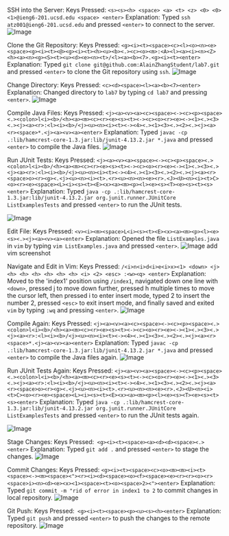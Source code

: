 SSH into the Server:
Keys Pressed: ```<s><s><h> <space> <a> <t> <z> <0> <0> <1>@ieng6-201.ucsd.edu <space> <enter>```
Explanation: Typed ```ssh atz001@ieng6-201.ucsd.edu``` and pressed ```<enter>``` to connect to the server.
![Image](https://alainzhangstudent.github.io/cse-15L-wi22/labreport4/)

Clone the Git Repository:
Keys Pressed:  ```<g><i><t><space><c><l><o><n><e><space><g><i><t><@><g><i><t><h><u><b><.><c><o><m>:<A><l><a><i><n><Z><h><a><n><g><S><t><u><d><e><n><t>/<l><a><b><7>.<g><i><t><enter>```
Explanation: Typed ```git clone git@github.com:AlainZhangStudent/lab7.git``` and pressed ```<enter>``` to clone the Git repository using ```ssh```.
![Image](https://alainzhangstudent.github.io/cse-15L-wi22/labreport4/)

Change Directory:
Keys Pressed: ```<c><d><space><l><a><b><7><enter>```
Explanation: Changed directory to ```lab7``` by typing ```cd lab7``` and pressing ```<enter>```.
![Image](https://alainzhangstudent.github.io/cse-15L-wi22/labreport4/)

Compile Java Files:
Keys Pressed: ```<j><a><v><a><c><space><-><c><p><space><.><colon>l<i><b>/<h><a><m><c><r><e><s><t><-><c><o><r><e><-><1><.><3><.><j><a><r>:<l><i><b>/<j><u><n><i><t><-><4><.><1><3><.><2><.><j><a><r><space>*.<j><a><v><a><enter>```
Explanation: Typed ```javac -cp .:lib/hamcrest-core-1.3.jar:lib/junit-4.13.2.jar *.java``` and pressed ```<enter>``` to compile the Java files.
![Image](https://alainzhangstudent.github.io/cse-15L-wi22/labreport4/)

Run JUnit Tests:
Keys Pressed: ```<j><a><v><a><space><-><c><p><space><.><colon>l<i><b>/<h><a><m><c><r><e><s><t><-><c><o><r><e><-><1><.><3><.><j><a><r>:<l><i><b>/<j><u><n><i><t><-><4><.><1><3><.><2><.><j><a><r><space>o><r><g><.<j><u><n><i><t>.<r><u><n><n><e><r>.<J><U><n><i><t>C><o><r><e><space><L><i><s><t><E><x><a><m><p><l><e><s><T><e><s><t><s><enter>```
Explanation: Typed ```java -cp .:lib/hamcrest-core-1.3.jar:lib/junit-4.13.2.jar org.junit.runner.JUnitCore ListExamplesTests``` and pressed ```<enter>``` to run the JUnit tests.

![Image](https://alainzhangstudent.github.io/cse-15L-wi22/labreport4/lab4s1.jpg)

Edit File:
Keys Pressed: ```<v><i><m><space>L<i><s><t><E><x><a><m><p><l><e><s><.><j><a><v><a><enter>```
Explanation: Opened the file ```ListExamples.java``` in ```vim``` by typing ```vim ListExamples.java``` and pressed ```<enter>```.
![Image](https://alainzhangstudent.github.io/cse-15L-wi22/labreport4/)
add vim screenshot

Navigate and Edit in Vim:
Keys Pressed: ```/<i>n<i>d<i>e<i>x><1> <down> <j> <h> <h> <h> <h> <h> <h> <i> <2> <esc> :<w><q> <enter>```
Explanation: Moved to the 'index1' position using ```/index1```, navigated down one line with ```<down>```, pressed j to move down further, pressed h multiple times to move the cursor left, then pressed i to enter insert mode, typed 2 to insert the number 2, pressed ```<esc>``` to exit insert mode, and finally saved and exited ```vim``` by typing ```:wq``` and pressing ```<enter>```.
![Image](https://alainzhangstudent.github.io/cse-15L-wi22/labreport4/)

Compile Again:
Keys Pressed: ```<j><a><v><a><c><space><-><c><p><space><.><colon>l<i><b>/<h><a><m><c><r><e><s><t><-><c><o><r><e><-><1><.><3><.><j><a><r>:<l><i><b>/<j><u><n><i><t><-><4><.><1><3><.><2><.><j><a><r><space>*.<j><a><v><a><enter>```
Explanation: Typed ```javac -cp .:lib/hamcrest-core-1.3.jar:lib/junit-4.13.2.jar *.java``` and pressed ```<enter>``` to compile the Java files again.
![Image](https://alainzhangstudent.github.io/cse-15L-wi22/labreport4/)

Run JUnit Tests Again:
Keys Pressed: ```<j><a><v><a><space><-><c><p><space><.><colon>l<i><b>/<h><a><m><c><r><e><s><t><-><c><o><r><e><-><1><.><3><.><j><a><r>:<l><i><b>/<j><u><n><i><t><-><4><.><1><3><.><2><.><j><a><r><space>o><r><g><.<j><u><n><i><t>.<r><u><n><n><e><r>.<J><U><n><i><t>C><o><r><e><space><L><i><s><t><E><x><a><m><p><l><e><s><T><e><s><t><s><enter>```
Explanation: Typed ```java -cp .:lib/hamcrest-core-1.3.jar:lib/junit-4.13.2.jar org.junit.runner.JUnitCore ListExamplesTests``` and pressed ```<enter>``` to run the JUnit tests again.

![Image](https://alainzhangstudent.github.io/cse-15L-wi22/labreport4/lab4s2.jpg)

Stage Changes:
Keys Pressed:``` <g><i><t><space><a><d><d><space><.><enter>```
Explanation: Typed ```git add .``` and pressed ```<enter>``` to stage the changes.
![Image](https://alainzhangstudent.github.io/cse-15L-wi22/labreport4/)

Commit Changes:
Keys Pressed: ```<g><i><t><space><c><o><m><m><i><t><space><-><m><space><"><r><i><d><space><o><f><space><e><r><r><o><r><space>i><n><d><e><x><1><space><t><o><space>2><"><enter>```
Explanation: Typed ```git commit -m "rid of error in index1 to 2``` to commit changes in local repository.
![Image](https://alainzhangstudent.github.io/cse-15L-wi22/labreport4/)

Git Push:
Keys Pressed:``` <g><i><t><space><p><u><s><h><enter>```
Explanation: Typed ```git push``` and pressed ```<enter>``` to push the changes to the remote repository.
![Image](https://alainzhangstudent.github.io/cse-15L-wi22/labreport4/)
